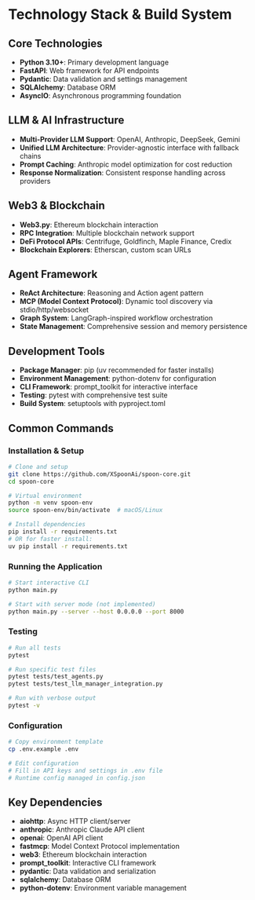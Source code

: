 # Technology Stack & Build System

## Core Technologies

- **Python 3.10+**: Primary development language
- **FastAPI**: Web framework for API endpoints
- **Pydantic**: Data validation and settings management
- **SQLAlchemy**: Database ORM
- **AsyncIO**: Asynchronous programming foundation

## LLM & AI Infrastructure

- **Multi-Provider LLM Support**: OpenAI, Anthropic, DeepSeek, Gemini
- **Unified LLM Architecture**: Provider-agnostic interface with fallback chains
- **Prompt Caching**: Anthropic model optimization for cost reduction
- **Response Normalization**: Consistent response handling across providers

## Web3 & Blockchain

- **Web3.py**: Ethereum blockchain interaction
- **RPC Integration**: Multiple blockchain network support
- **DeFi Protocol APIs**: Centrifuge, Goldfinch, Maple Finance, Credix
- **Blockchain Explorers**: Etherscan, custom scan URLs

## Agent Framework

- **ReAct Architecture**: Reasoning and Action agent pattern
- **MCP (Model Context Protocol)**: Dynamic tool discovery via stdio/http/websocket
- **Graph System**: LangGraph-inspired workflow orchestration
- **State Management**: Comprehensive session and memory persistence

## Development Tools

- **Package Manager**: pip (uv recommended for faster installs)
- **Environment Management**: python-dotenv for configuration
- **CLI Framework**: prompt_toolkit for interactive interface
- **Testing**: pytest with comprehensive test suite
- **Build System**: setuptools with pyproject.toml

## Common Commands

### Installation & Setup
```bash
# Clone and setup
git clone https://github.com/XSpoonAi/spoon-core.git
cd spoon-core

# Virtual environment
python -m venv spoon-env
source spoon-env/bin/activate  # macOS/Linux

# Install dependencies
pip install -r requirements.txt
# OR for faster install:
uv pip install -r requirements.txt
```

### Running the Application
```bash
# Start interactive CLI
python main.py

# Start with server mode (not implemented)
python main.py --server --host 0.0.0.0 --port 8000
```

### Testing
```bash
# Run all tests
pytest

# Run specific test files
pytest tests/test_agents.py
pytest tests/test_llm_manager_integration.py

# Run with verbose output
pytest -v
```

### Configuration
```bash
# Copy environment template
cp .env.example .env

# Edit configuration
# Fill in API keys and settings in .env file
# Runtime config managed in config.json
```

## Key Dependencies

- **aiohttp**: Async HTTP client/server
- **anthropic**: Anthropic Claude API client
- **openai**: OpenAI API client
- **fastmcp**: Model Context Protocol implementation
- **web3**: Ethereum blockchain interaction
- **prompt_toolkit**: Interactive CLI framework
- **pydantic**: Data validation and serialization
- **sqlalchemy**: Database ORM
- **python-dotenv**: Environment variable management